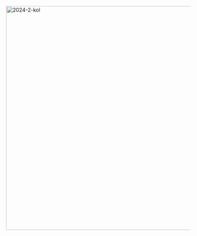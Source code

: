 <img width="683" height="612" alt="2024-2-kol" src="https://github.com/user-attachments/assets/49800986-c70a-43bc-bf07-a122aa0927fc" />
